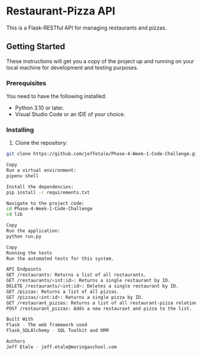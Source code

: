 # Restaurant-Pizza API

This is a Flask-RESTful API for managing restaurants and pizzas.

## Getting Started

These instructions will get you a copy of the project up and running on your local machine for development and testing purposes.

### Prerequisites

You need to have the following installed:

- Python 3.10 or later.
- Visual Studio Code or an IDE of your choice.


### Installing

1. Clone the repository:

```bash
git clone https://github.com/jeffetale/Phase-4-Week-1-Code-Challenge.git

Copy
Run a virtual environment:
pipenv shell

Install the dependencies:
pip install -r requirements.txt

Navigate to the project code:
cd Phase-4-Week-1-Code-Challenge
cd lib

Copy
Run the application:
python run.py

Copy
Running the tests
Run the automated tests for this system.

API Endpoints
GET /restaurants: Returns a list of all restaurants.
GET /restaurants/<int:id>: Returns a single restaurant by ID.
DELETE /restaurants/<int:id>: Deletes a single restaurant by ID.
GET /pizzas: Returns a list of all pizzas.
GET /pizzas/<int:id>: Returns a single pizza by ID.
GET /restaurant_pizzas: Returns a list of all restaurant-pizza relationships.
POST /restaurant_pizzas: Adds a new restaurant and pizza to the list.

Built With
Flask - The web framework used
Flask_SQLAlchemy - SQL Toolkit and ORM

Authors
Jeff Etale - jeff.etale@moringaschool.com
